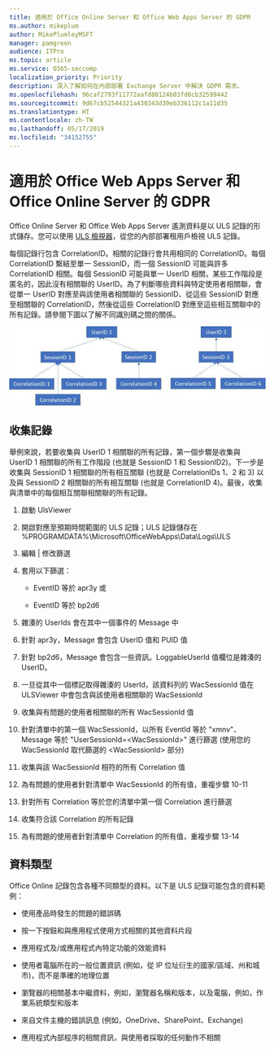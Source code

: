 ```yaml
---
title: 適用於 Office Online Server 和 Office Web Apps Server 的 GDPR
ms.author: mikeplum
author: MikePlumleyMSFT
manager: pamgreen
audience: ITPro
ms.topic: article
ms.service: O365-seccomp
localization_priority: Priority
description: 深入了解如何在內部部署 Exchange Server 中解決 GDPR 需求。
ms.openlocfilehash: 96caf2793f11772aafd80124b03fd0cb32599442
ms.sourcegitcommit: 9d67cb52544321a430343d39eb336112c1a11d35
ms.translationtype: HT
ms.contentlocale: zh-TW
ms.lasthandoff: 05/17/2019
ms.locfileid: "34152755"
---
```

# <a name="gdpr-for-office-web-apps-server-and-office-online-server"></a>適用於 Office Web Apps Server 和 Office Online Server 的 GDPR

Office Online Server 和 Office Web Apps Server 遙測資料是以 ULS 記錄的形式儲存。您可以使用 [ULS 檢視器](https://www.microsoft.com/en-us/download/details.aspx?id=44020)，從您的內部部署租用戶檢視 ULS 記錄。

每個記錄行包含 CorrelationID。相關的記錄行會共用相同的 CorrelationID。每個 CorrelationID 繫結至單一 SessionID，而一個 SessionID 可能與許多 CorrelationID 相關。每個 SessionID 可能與單一 UserID 相關，某些工作階段是匿名的，因此沒有相關聯的 UserID。為了判斷哪些資料與特定使用者相關聯，會從單一 UserID 對應至與該使用者相關聯的 SessionID、從這些 SessionID 對應至相關聯的 CorrelationID，然後從這些 CorrelationID 對應至這些相互關聯中的所有記錄。請參閱下圖以了解不同識別碼之間的關係。

![](media/gdpr-for-office-online-server-image1.jpg)

## <a name="gathering-logs"></a>收集記錄

舉例來說，若要收集與 UserID 1 相關聯的所有記錄，第一個步驟是收集與 UserID 1 相關聯的所有工作階段 (也就是 SessionID 1 和 SessionID2)。下一步是收集與 SessionID 1 相關聯的所有相互關聯 (也就是 CorrelationIDs 1、2 和 3) 以及與 SessionID 2 相關聯的所有相互關聯 (也就是 CorrelationID 4)。最後，收集與清單中的每個相互關聯相關聯的所有記錄。

1.  啟動 UlsViewer

2.  開啟對應至預期時間範圍的 ULS 記錄；ULS 記錄儲存在 %PROGRAMDATA%\\Microsoft\\OfficeWebApps\\Data\\Logs\\ULS

3.  編輯 | 修改篩選

4.  套用以下篩選：

    -   EventID 等於 apr3y 或

    -   EventID 等於 bp2d6

5.  雜湊的 UserIds 會在其中一個事件的 Message 中

6.  針對 apr3y，Message 會包含 UserID 值和 PUID 值

7.  針對 bp2d6，Message 會包含一些資訊。LoggableUserId 值欄位是雜湊的 UserID。

8.  一旦從其中一個標記取得雜湊的 UserId，該資料列的 WacSessionId 值在 ULSViewer 中會包含與該使用者相關聯的 WacSessionId

9.  收集與有問題的使用者相關聯的所有 WacSessionId 值

10. 針對清單中的第一個 WacSessionId，以所有 EventId 等於 "xmnv"、Message 等於 "UserSessionId=\<WacSessionId\>" 進行篩選 (使用您的 WacSessionId 取代篩選的 \<WacSessionId\> 部分)

11. 收集與該 WacSessionId 相符的所有 Correlation 值

12. 為有問題的使用者針對清單中 WacSessionId 的所有值，重複步驟 10-11

13. 針對所有 Correlation 等於您的清單中第一個 Correlation 進行篩選

14. 收集符合該 Correlation 的所有記錄

15. 為有問題的使用者針對清單中 Correlation 的所有值，重複步驟 13-14

## <a name="types-of-data"></a>資料類型

Office Online 記錄包含各種不同類型的資料。以下是 ULS 記錄可能包含的資料範例：

-   使用產品時發生的問題的錯誤碼

-   按一下按鈕和與應用程式使用方式相關的其他資料片段

-   應用程式及/或應用程式內特定功能的效能資料

-   使用者電腦所在的一般位置資訊 (例如，從 IP 位址衍生的國家/區域、州和城市)，而不是準確的地理位置

-   瀏覽器的相關基本中繼資料，例如，瀏覽器名稱和版本，以及電腦，例如，作業系統類型和版本

-   來自文件主機的錯誤訊息 (例如，OneDrive、SharePoint、Exchange)

-   應用程式內部程序的相關資訊，與使用者採取的任何動作不相關
